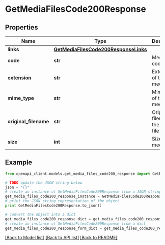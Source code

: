 # GetMediaFilesCode200Response


## Properties
Name | Type | Description | Notes
------------ | ------------- | ------------- | -------------
**links** | [**GetMediaFilesCode200ResponseLinks**](GetMediaFilesCode200ResponseLinks.md) |  | [optional] 
**code** | **str** | Media file code | [optional] 
**extension** | **str** | Extension of the media file | [optional] 
**mime_type** | **str** | Mime type of the media file | [optional] 
**original_filename** | **str** | Original filename of the media file | [optional] 
**size** | **int** | Size of the media file | [optional] 

## Example

```python
from openapi_client.models.get_media_files_code200_response import GetMediaFilesCode200Response

# TODO update the JSON string below
json = "{}"
# create an instance of GetMediaFilesCode200Response from a JSON string
get_media_files_code200_response_instance = GetMediaFilesCode200Response.from_json(json)
# print the JSON string representation of the object
print GetMediaFilesCode200Response.to_json()

# convert the object into a dict
get_media_files_code200_response_dict = get_media_files_code200_response_instance.to_dict()
# create an instance of GetMediaFilesCode200Response from a dict
get_media_files_code200_response_form_dict = get_media_files_code200_response.from_dict(get_media_files_code200_response_dict)
```
[[Back to Model list]](../README.md#documentation-for-models) [[Back to API list]](../README.md#documentation-for-api-endpoints) [[Back to README]](../README.md)


